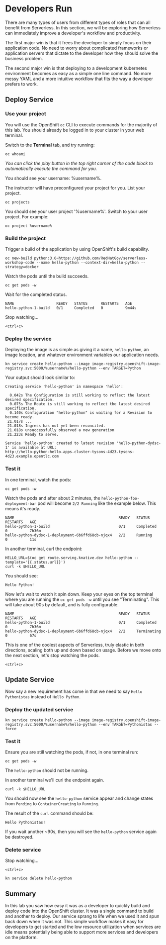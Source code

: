 # Developers Run
There are many types of users from different types of roles that can all benefit from Serverless. In this section, we will be exploring how Serverless can immediately improve a developer's workflow and productivity.

The first major win is that it frees the developer to simply focus on their application code.  No need to worry about complicated frameworks or application servers that dictate to the developer how they should solve the business problem.

The second major win is that deploying to a development kubernetes environment becomes as easy as a simple one line command. No more messy YAML and a more intuitive workflow that fits the way a developer prefers to work.

## Deploy Service

### Use your project

You will use the OpenShift `oc` CLI  to execute commands for the majority of this lab.  You should already be logged in to your cluster in your web terminal.

Switch to the **Terminal** tab, and try running:

```execute
oc whoami
```
*You can click the play button in the top right corner of the code block to automatically execute the command for you.*

You should see your username: %username%.

The instructor will have preconfigured your project for you.  List your project.

```execute
oc projects
```

You should see your user project '%username%'. Switch to your user project.  For example:

```execute
oc project %username%
```

### Build the project

Trigger a build of the application by using OpenShift's build capability.

```execute
oc new-build python:3.6~https://github.com/RedHatGov/serverless-workshop-code --name hello-python --context-dir=hello-python --strategy=docker
```

Watch the pods until the build succeeds.

```execute
oc get pods -w
```

Wait for the completed status.

```
NAME                   READY   STATUS      RESTARTS   AGE
hello-python-1-build   0/1     Completed   0          9m44s
```

Stop watching...

```execute
<ctrl+c>
```
### Deploy the service

Deploying the image is as simple as giving it a name, `hello-python`, an image location, and whatever environment variables our application needs.

```execute
kn service create hello-python --image image-registry.openshift-image-registry.svc:5000/%username%/hello-python --env TARGET=Python
```

Your output should look similar to:
```
Creating service 'hello-python' in namespace 'hello':

  0.042s The Configuration is still working to reflect the latest desired specification.
  0.075s The Route is still working to reflect the latest desired specification.
  0.140s Configuration "hello-python" is waiting for a Revision to become ready.
 21.017s ...
 21.018s Ingress has not yet been reconciled.
 21.018s unsuccessfully observed a new generation
 21.223s Ready to serve.

Service 'hello-python' created to latest revision 'hello-python-dydsc-1' is available at URL:
http://hello-python-hello.apps.cluster-tysons-4d23.tysons-4d23.example.opentlc.com
```

### Test it

In one terminal, watch the pods:

```execute
oc get pods -w
```

Watch the pods and after about 2 minutes, the `hello-python-foo-deployment-bar` pod will become `2/2 Running` like the example below.  This means it's ready.

```
NAME                                               READY   STATUS      RESTARTS   AGE
hello-python-1-build                               0/1     Completed   0          7h36m
hello-python-dydsc-1-deployment-6b6ffd68cb-njqx4   2/2     Running     0          11s
```

In another terminal, curl the endpoint:

```execute-2
HELLO_URL=$(oc get route.serving.knative.dev hello-python --template='{{.status.url}}')
curl -k $HELLO_URL
```

You should see:

```
Hello Python!
```

Now let's wait to watch it spin down.  Keep your eyes on the top terminal where you are running the `oc get pods -w` until you see "Terminating".  This will take about 90s by default, and is fully configurable.

```
NAME                                               READY   STATUS      RESTARTS   AGE
hello-python-1-build                               0/1     Completed   0          7h36m
hello-python-dydsc-1-deployment-6b6ffd68cb-njqx4   2/2     Terminating 0          67s
```

This is one of the coolest aspects of Serverless, truly elastic in both directions, scaling both up and down based on usage.  Before we move onto the next section, let's stop watching the pods.

```execute
<ctrl+c>
```

## Update Service

Now say a new requirement has come in that we need to say `Hello Pythonistas` instead of `Hello Python`.

### Deploy the updated service
```execute
kn service create hello-python --image image-registry.openshift-image-registry.svc:5000/%username%/hello-python --env TARGET=Pythonistas --force
```

### Test it

Ensure you are still watching the pods, if not, in one terminal run:

```execute
oc get pods -w
```

The `hello-python` should not be running.

In another terminal we'll curl the endpoint again.

```execute-2
curl -k $HELLO_URL
```

You should now see the `hello-python` service appear and change states from `Pending` to `ContainerCreating` to `Running`.

The result of the `curl` command should be:

```
Hello Pythonistas!
```

If you wait another ~90s, then you will see the `hello-python` service again be destroyed.

### Delete service

Stop watching...

```execute
<ctrl+c>
```

```execute
kn service delete hello-python
```

## Summary
In this lab you saw how easy it was as a developer to quickly build and deploy code into the OpenShift cluster.  It was a single command to build and another to deploy.  Our service sprang to life when we used it and spun back down when it was not.  This simple workflow makes it easy for developers to get started and the low resource utilization when services are idle means potentially being able to support more services and developers on the platform.
